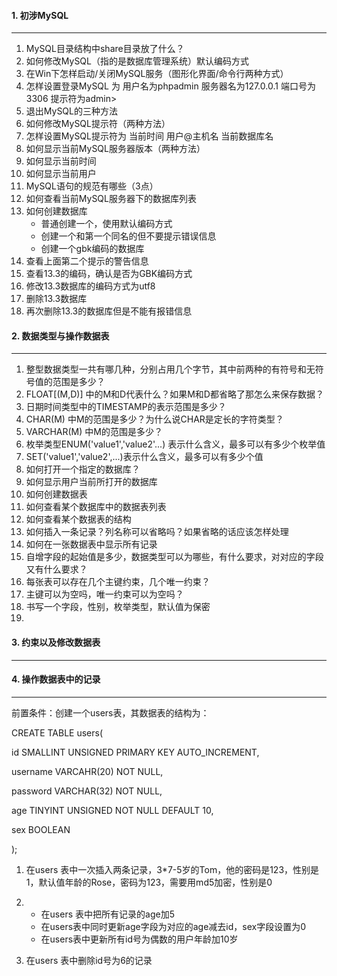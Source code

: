 #### 1. 初涉MySQL

----

1. MySQL目录结构中share目录放了什么？
2. 如何修改MySQL（指的是数据库管理系统）默认编码方式
3. 在Win下怎样启动/关闭MySQL服务（图形化界面/命令行两种方式）
4. 怎样设置登录MySQL 为 用户名为phpadmin 服务器名为127.0.0.1 端口号为3306 提示符为admin>
5. 退出MySQL的三种方法
6. 如何修改MySQL提示符（两种方法）
7. 怎样设置MySQL提示符为 当前时间 用户@主机名 当前数据库名
8. 如何显示当前MySQL服务器版本（两种方法）
9. 如何显示当前时间
10. 如何显示当前用户
11. MySQL语句的规范有哪些（3点）
12. 如何查看当前MySQL服务器下的数据库列表
13. 如何创建数据库
    * 普通创建一个，使用默认编码方式
    * 创建一个和第一个同名的但不要提示错误信息
    * 创建一个gbk编码的数据库
14. 查看上面第二个提示的警告信息
15. 查看13.3的编码，确认是否为GBK编码方式
16. 修改13.3数据库的编码方式为utf8
17. 删除13.3数据库
18. 再次删除13.3的数据库但是不能有报错信息

#### 2. 数据类型与操作数据表

----

1. 整型数据类型一共有哪几种，分别占用几个字节，其中前两种的有符号和无符号值的范围是多少？
2. FLOAT[(M,D)] 中的M和D代表什么？如果M和D都省略了那怎么来保存数据？
3. 日期时间类型中的TIMESTAMP的表示范围是多少？
4. CHAR(M) 中M的范围是多少？为什么说CHAR是定长的字符类型？
5. VARCHAR(M) 中M的范围是多少？
6. 枚举类型ENUM('value1','value2'...) 表示什么含义，最多可以有多少个枚举值
7. SET('value1','value2',...)表示什么含义，最多可以有多少个值
8. 如何打开一个指定的数据库？
9. 如何显示用户当前所打开的数据库
10. 如何创建数据表
11. 如何查看某个数据库中的数据表列表
12. 如何查看某个数据表的结构
13. 如何插入一条记录？列名称可以省略吗？如果省略的话应该怎样处理
14. 如何在一张数据表中显示所有记录
15. 自增字段的起始值是多少，数据类型可以为哪些，有什么要求，对对应的字段又有什么要求？
16. 每张表可以存在几个主键约束，几个唯一约束？
17. 主键可以为空吗，唯一约束可以为空吗？
18. 书写一个字段，性别，枚举类型，默认值为保密
19. ​


#### 3. 约束以及修改数据表

----





#### 4. 操作数据表中的记录

----

前置条件：创建一个users表，其数据表的结构为：

CREATE TABLE users(

id SMALLINT UNSIGNED PRIMARY KEY AUTO_INCREMENT,

username VARCAHR(20) NOT NULL,

password VARCHAR(32) NOT NULL,

age TINYINT UNSIGNED NOT NULL DEFAULT 10,

sex BOOLEAN

);

1.  在users 表中一次插入两条记录，3*7-5岁的Tom，他的密码是123，性别是1，默认值年龄的Rose，密码为123，需要用md5加密，性别是0


1. * 在users 表中把所有记录的age加5
   * 在users表中同时更新age字段为对应的age减去id，sex字段设置为0
   * 在users表中更新所有id号为偶数的用户年龄加10岁
2.  在users 表中删除id号为6的记录




